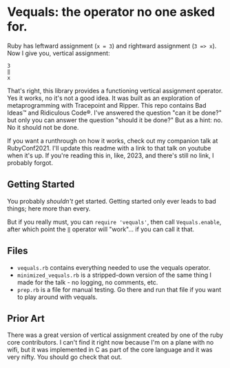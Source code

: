 # Vequals: the operator no one asked for.

Ruby has leftward assignment (`x = 3`) and rightward assignment (`3 => x`). Now I give you, vertical assignment:

```
3
‖
x
```

That's right, this library provides a functioning vertical assignment operator. Yes it works, no it's not a good idea. It was built as an exploration of metaprogramming with Tracepoint and Ripper. This repo contains Bad Ideas™ and Ridiculous Code®. I've answered the question "can it be done?" but only you can answer the question "should it be done?" But as a hint: no. No it should not be done.

If you want a runthrough on how it works, check out my companion talk at RubyConf2021. I'll update this readme with a link to that talk on youtube when it's up. If you're reading this in, like, 2023, and there's still no link, I probably forgot.

## Getting Started

You probably _shouldn't_ get started. Getting started only ever leads to bad things; here more than every.

But if you really must, you can `require 'vequals'`, then call `Vequals.enable`, after which point the `‖` operator will "work"... if you can call it that.

## Files

- `vequals.rb` contains everything needed to use the vequals operator.
- `minimized_vequals.rb` is a stripped-down version of the same thing I made for the talk - no logging, no comments, etc.
- `prep.rb` is a file for manual testing. Go there and run that file if you want to play around with vequals.

## Prior Art

There was a great version of vertical assignment created by one of the ruby core contributors. I can't find it right now because I'm on a plane with no wifi, but it was implemented in C as part of the core language and it was very nifty. You should go check that out.
